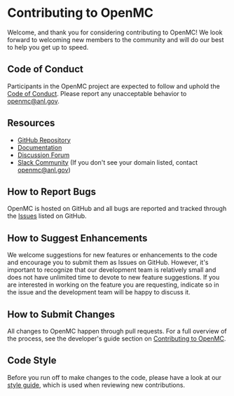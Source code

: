 # Contributing to OpenMC

Welcome, and thank you for considering contributing to OpenMC! We look forward
to welcoming new members to the community and will do our best to help you get
up to speed.

## Code of Conduct

Participants in the OpenMC project are expected to follow and uphold the [Code
of Conduct](CODE_OF_CONDUCT.md). Please report any unacceptable behavior to
openmc@anl.gov.

## Resources

- [GitHub Repository](https://github.com/openmc-dev/openmc)
- [Documentation](http://docs.openmc.org/en/latest)
- [Discussion Forum](https://openmc.discourse.group)
- [Slack Community](https://openmc.slack.com/signup) (If you don't see your
  domain listed, contact openmc@anl.gov)

## How to Report Bugs

OpenMC is hosted on GitHub and all bugs are reported and tracked through the
[Issues](https://github.com/openmc-dev/openmc/issues) listed on GitHub.

## How to Suggest Enhancements

We welcome suggestions for new features or enhancements to the code and
encourage you to submit them as Issues on GitHub. However, it's important to
recognize that our development team is relatively small and does not have
unlimited time to devote to new feature suggestions. If you are interested in
working on the feature you are requesting, indicate so in the issue and the
development team will be happy to discuss it.

## How to Submit Changes

All changes to OpenMC happen through pull requests. For a full overview of the
process, see the developer's guide section on [Contributing to
OpenMC](https://docs.openmc.org/en/latest/devguide/contributing.html).

## Code Style

Before you run off to make changes to the code, please have a look at our [style
guide](https://docs.openmc.org/en/latest/devguide/styleguide.html), which
is used when reviewing new contributions.
